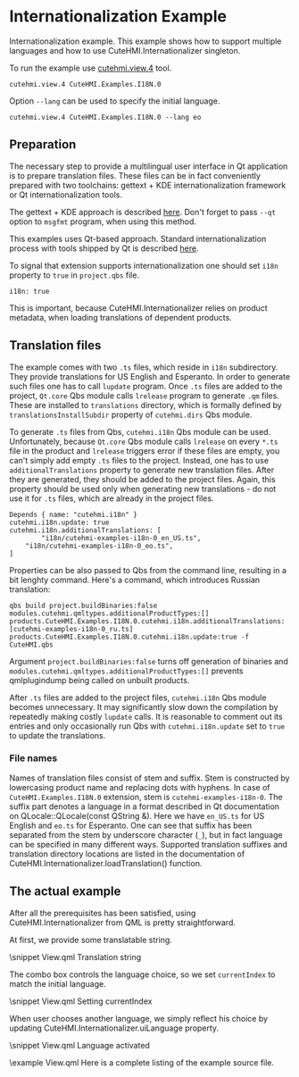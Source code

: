 # Internationalization Example

Internationalization example. This example shows how to support multiple languages and how to use CuteHMI.Internationalizer
singleton.

To run the example use [cutehmi.view.4](../../../../tools/cutehmi.view.4/) tool.

```
cutehmi.view.4 CuteHMI.Examples.I18N.0
```

Option `--lang` can be used to specify the initial language.

```
cutehmi.view.4 CuteHMI.Examples.I18N.0 --lang eo
```


## Preparation

The necessary step to provide a multilingual user interface in Qt application is to prepare translation files. These files can be
in fact conveniently prepared with two toolchains: gettext + KDE internationalization framework or Qt internationalization tools.

The gettext + KDE approach is described [here](https://techbase.kde.org/Development/Tutorials/Localization/i18n_Build_Systems).
Don't forget to pass `--qt` option to `msgfmt` program, when using this method.

This examples uses Qt-based approach. Standard internationalization process with tools shipped by Qt is described
[here](https://doc.qt.io/qt/internationalization.html).

To signal that extension supports internationalization one should set `i18n` property to `true` in `project.qbs` file.

```
i18n: true
```

This is important, because CuteHMI.Internationalizer relies on product metadata, when loading translations of dependent products.

## Translation files

The example comes with two `.ts` files, which reside in `i18n` subdirectory. They provide translations for US English and Esperanto.
In order to generate such files one has to call `lupdate` program. Once `.ts` files are added to the project, `Qt.core` Qbs module
calls `lrelease` program to generate `.qm` files. These are installed to `translations` directory, which is formally defined by
`translationsInstallSubdir` property of `cutehmi.dirs` Qbs module.

To generate `.ts` files from Qbs, `cutehmi.i18n` Qbs module can be used. Unfortunately, because `Qt.core` Qbs module calls
`lrelease` on every `*.ts` file in the product and `lrelease` triggers error if these files are empty, you can't simply add empty
`.ts` files to the project. Instead, one has to use `additionalTranslations` property to generate new translation files. After they
are generated, they should be added to the project files. Again, this property should be used only when generating new
translations - do not use it for `.ts` files, which are already in the project files.

```
Depends { name: "cutehmi.i18n" }
cutehmi.i18n.update: true
cutehmi.i18n.additionalTranslations: [
        "i18n/cutehmi-examples-i18n-0_en_US.ts",
	"i18n/cutehmi-examples-i18n-0_eo.ts",
]
```

Properties can be also passed to Qbs from the command line, resulting in a bit lenghty command. Here's a command, which introduces
Russian translation:

```
qbs build project.buildBinaries:false modules.cutehmi.qmltypes.additionalProductTypes:[]
products.CuteHMI.Examples.I18N.0.cutehmi.i18n.additionalTranslations:[cutehmi-examples-i18n-0_ru.ts]
products.CuteHMI.Examples.I18N.0.cutehmi.i18n.update:true -f CuteHMI.qbs
```

Argument `project.buildBinaries:false` turns off generation of binaries and `modules.cutehmi.qmltypes.additionalProductTypes:[]`
prevents qmlplugindump being called on unbuilt products.

After `.ts` files are added to the project files, `cutehmi.i18n` Qbs module becomes unnecessary. It may significantly slow down
the compilation by repeatedly making costly `lupdate` calls. It is reasonable to comment out its entries and only occasionally run
Qbs with `cutehmi.i18n.update` set to `true` to update the translations.

### File names

Names of translation files consist of stem and suffix. Stem is constructed by lowercasing product name and replacing dots with
hyphens. In case of `CuteHMI.Examples.I18N.0` extension, stem is `cutehmi-examples-i18n-0`. The suffix part denotes a language in
a format described in Qt documentation on QLocale::QLocale(const QString &). Here we have `en_US.ts` for US English and `eo.ts`
for Esperanto. One can see that suffix has been separated from the stem by underscore character (`_`), but in fact language can
be specified in many different ways. Supported translation suffixes and translation directory locations are listed in the
 documentation of CuteHMI.Internationalizer.loadTranslation() function.

## The actual example

After all the prerequisites has been satisfied, using CuteHMI.Internationalizer from QML is pretty straightforward.

At first, we provide some translatable string.

\snippet View.qml Translation string

The combo box controls the language choice, so we set `currentIndex` to match the initial language.

\snippet View.qml Setting currentIndex

When user chooses another language, we simply reflect his choice by updating CuteHMI.Internationalizer.uiLanguage property.

\snippet View.qml Language activated

\example View.qml
Here is a complete listing of the example source file.
